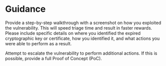 # Guidance

Provide a step-by-step walkthrough with a screenshot on how you exploited the vulnerability. This will speed triage time and result in faster rewards. Please include specific details on where you identified the expired cryptographic key or certificate, how you identified it, and what actions you were able to perform as a result.

Attempt to escalate the vulnerability to perform additional actions. If this is possible, provide a full Proof of Concept (PoC).
